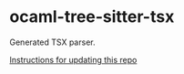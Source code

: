 # ocaml-tree-sitter-tsx

Generated TSX parser.

[Instructions for updating this repo](https://github.com/returntocorp/ocaml-tree-sitter-languages/blob/master/doc/release.md)
